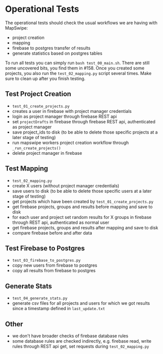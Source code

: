 # Operational Tests
The operational tests should check the usual workflows we are having with MapSwipe:
* project creation 
* mapping
* firebase to postgres transfer of results
* generate statistics based on postgres tables

To run all tests you can simply run `bash test_00_main.sh`. There are still some uncovered bits, you find them in #158. Once you created some projects, you also run the `test_02_mapping.py` script several times. Make sure to clean up after you finish testing.

## Test Project Creation
* `test_01_create_projects.py` 
* creates a user in firebase with project manager credentials
* login as project manager through firebase REST api
* set `projectDrafts` in firebase through firebase REST api, authenticated as project manager
* save project_ids to disk (to be able to delete those specific projects at a later stage of testing)
* run mapswipe workers project creation workflow through `_run_create_projects()`
* delete project manager in firebase

## Test Mapping
* `test_02_mapping.py`
* create X users (without project manager credentials)
* save users to disk (to be able to delete those specific users at a later stage of testing)
* get projects which have been created by `test_01_create_projects.py`
* get firebase projects, groups and results before mapping and save to disk
* for each user and project set random results for X groups in firebase through REST api, authenticated as normal user
* get firebase projects, groups and results after mapping and save to disk
* compare firebase before and after data

## Test Firebase to Postgres
* `test_03_firebase_to_postgres.py`
* copy new users from firebase to postgres
* copy all results from firebase to postgres

## Generate Stats
* `test_04_generate_stats.py`
* generate csv files for all projects and users for which we got results since a timestamp defined in `last_update.txt`

## Other
* we don't have broader checks of firebase database rules
* some database rules are checked indirectly, e.g. firebase read, write rules through REST api get, set requests during `test_02_mapping.py`
